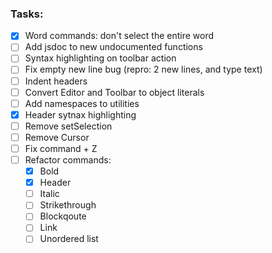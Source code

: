 ### Tasks:

- [x] Word commands: don't select the entire word
- [ ] Add jsdoc to new undocumented functions
- [ ] Syntax highlighting on toolbar action
- [ ] Fix empty new line bug (repro: 2 new lines, and type text)
- [ ] Indent headers
- [ ] Convert Editor and Toolbar to object literals
- [ ] Add namespaces to utilities
- [x] Header sytnax highlighting
- [ ] Remove setSelection
- [ ] Remove Cursor
- [ ] Fix command + Z
- [ ] Refactor commands:
    - [x] Bold
    - [x] Header
    - [ ] Italic
    - [ ] Strikethrough
    - [ ] Blockqoute
    - [ ] Link
    - [ ] Unordered list